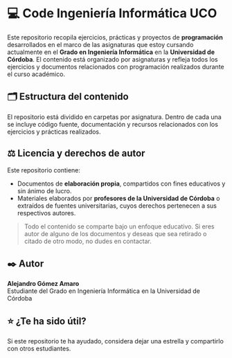 # 💻 Code Ingeniería Informática UCO

Este repositorio recopila ejercicios, prácticas y proyectos de **programación** desarrollados en el marco de las asignaturas que estoy cursando actualmente en el **Grado en Ingeniería Informática** en la **Universidad de Córdoba**.
El contenido está organizado por asignaturas y refleja todos los ejercicios y documentos relacionados con programación realizados durante el curso académico.



## 🗂️ Estructura del contenido

El repositorio está dividido en carpetas por asignatura. Dentro de cada una se incluye código fuente, documentación y recursos relacionados con los ejercicios y prácticas realizados.



## ⚖️ Licencia y derechos de autor

Este repositorio contiene:

- Documentos de **elaboración propia**, compartidos con fines educativos y sin ánimo de lucro.
- Materiales elaborados por **profesores de la Universidad de Córdoba** o extraídos de fuentes universitarias, cuyos derechos pertenecen a sus respectivos autores.

> Todo el contenido se comparte bajo un enfoque educativo. Si eres autor de alguno de los documentos y deseas que sea retirado o citado de otro modo, no dudes en contactar.



## ✒️​ Autor

**Alejandro Gómez Amaro**  
Estudiante del Grado en Ingeniería Informática en la Universidad de Córdoba



## ⭐ ¿Te ha sido útil?

Si este repositorio te ha ayudado, considera dejar una estrella y compartirlo con otros estudiantes.
